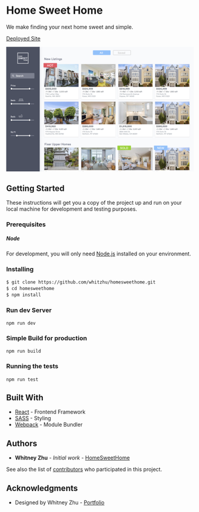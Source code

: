 # Home Sweet Home

We make finding your next home sweet and simple.

[Deployed Site](https://homesweethomewhitzhu.herokuapp.com)

![Home Sweet Home](HomeSweetHome_WhitneyZhu.png)

## Getting Started
These instructions will get you a copy of the project up and run on your local machine for development and testing purposes. 

### Prerequisites

##### Node
For development, you will only need [Node.js](http://nodejs.org/) installed on your environment. 

### Installing

```sh
$ git clone https://github.com/whitzhu/homesweethome.git
$ cd homesweethome
$ npm install
```


### Run dev Server

```
npm run dev
```

### Simple Build for production

```
npm run build
```

### Running the tests

```
npm run test
```

## Built With

* [React](https://facebook.github.io/react/) - Frontend Framework
* [SASS](http://sass-lang.com/) - Styling
* [Webpack](https://webpack.github.io/) - Module Bundler

## Authors

* **Whitney Zhu** - *Initial work* - [HomeSweetHome](https://github.com/whitzhu/homesweethome)

See also the list of [contributors](https://github.com/whitzhu/homesweethome/contributors) who participated in this project.


## Acknowledgments

* Designed by Whitney Zhu - [Portfolio](https://www.behance.net/whitzhu)




